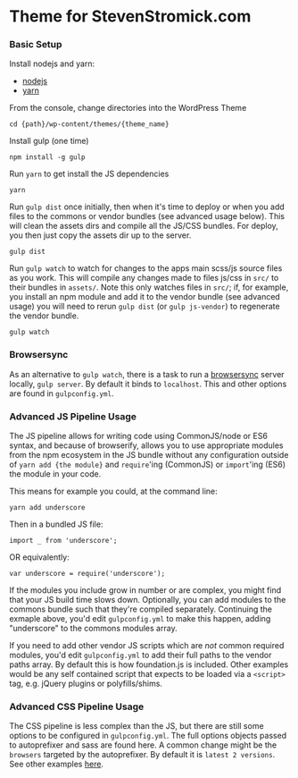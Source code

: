 # Theme for StevenStromick.com

### Basic Setup

Install nodejs and yarn:

- [nodejs](https://nodejs.org/en/)
- [yarn](https://yarnpkg.com/en/docs/install)

From the console, change directories into the WordPress Theme

```
cd {path}/wp-content/themes/{theme_name}
```

Install gulp (one time)

```
npm install -g gulp
```

Run `yarn` to get install the JS dependencies

```
yarn
```

Run `gulp dist` once initially, then when it's time to deploy or when you add
files to the commons or vendor bundles (see advanced usage below). This will
clean the assets dirs and compile all the JS/CSS bundles. For deploy, you then
just copy the assets dir up to the server.

```
gulp dist
```

Run `gulp watch` to watch for changes to the apps main scss/js source files as you work.
This will compile any changes made to files js/css in `src/` to their bundles
in `assets/`. Note this only watches files in `src/`; if, for example, you install
an npm module and add it to the vendor bundle (see advanced usage) you will need
to rerun `gulp dist` (or `gulp js-vendor`) to regenerate the vendor bundle.

```
gulp watch
```

### Browsersync

As an alternative to `gulp watch`, there is a task to run a
[browsersync](https://www.browsersync.io/) server locally, `gulp server`. By default
it binds to `localhost`. This and other options are found in `gulpconfig.yml`.

### Advanced JS Pipeline Usage

The JS pipeline allows for writing code using CommonJS/node or ES6 syntax, and
because of browserify, allows you to use appropriate modules from the npm
ecosystem in the JS bundle without any configuration outside of `yarn add {the module}`
and `require`'ing (CommonJS) or `import`'ing (ES6) the module in your code.

This means for example you could, at the command line:

    yarn add underscore

Then in a bundled JS file:

    import _ from 'underscore';

OR equivalently:

    var underscore = require('underscore');

If the modules you include grow in number or are complex, you might find that your
JS build time slows down. Optionally, you can add modules to the commons bundle
such that they're compiled separately. Continuing the exmaple above, you'd edit
`gulpconfig.yml` to make this happen, adding "underscore" to the commons modules
array.

If you need to add other vendor JS scripts which are _not_ common required
modules, you'd edit `gulpconfig.yml` to add their full paths to the vendor paths
array. By default this is how foundation.js is included. Other examples would
be any self contained script that expects to be loaded via a `<script>` tag,
e.g. jQuery plugins or polyfills/shims.

### Advanced CSS Pipeline Usage

The CSS pipeline is less complex than the JS, but there are still some options to
be configured in `gulpconfig.yml`. The full options objects passed to autoprefixer
and sass are found here. A common change might be the `browsers` targeted by the
autoprefixer. By default it is `latest 2 versions`. See other examples
[here](https://github.com/ai/browserslist#queries).
